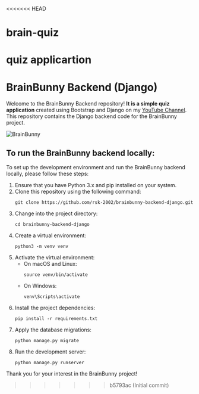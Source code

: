 <<<<<<< HEAD
# brain-quiz
quiz applicartion
=======
# BrainBunny Backend (Django)

Welcome to the BrainBunny Backend repository!
**It is a simple quiz application** created using Bootstrap and Django on my [YouTube Channel](https://youtube.com/@rskcode).
This repository contains the Django backend code for the BrainBunny project.

![BrainBunny](https://github.com/rsk-2002/brainbunny-backend-django/assets/89301813/a8967efa-101c-40c7-860f-ed246af2e153)

## To run the BrainBunny backend locally:


To set up the development environment and run the BrainBunny backend locally, please follow these steps:

1. Ensure that you have Python 3.x and pip installed on your system.
2. Clone this repository using the following command:
   ```
   git clone https://github.com/rsk-2002/brainbunny-backend-django.git
   ```
3. Change into the project directory:
   ```
   cd brainbunny-backend-django
   ```
4. Create a virtual environment:
   ```
   python3 -m venv venv
   ```
5. Activate the virtual environment:
   - On macOS and Linux:
     ```
     source venv/bin/activate
     ```
   - On Windows:
     ```
     venv\Scripts\activate
     ```
6. Install the project dependencies:
   ```
   pip install -r requirements.txt
   ```
7. Apply the database migrations:
   ```
   python manage.py migrate
   ```
8. Run the development server:
   ```
   python manage.py runserver
   ```
Thank you for your interest in the BrainBunny project!
>>>>>>> b5793ac (Initial commit)
